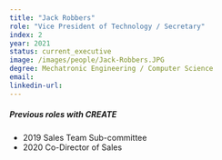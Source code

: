 ```yaml
---
title: "Jack Robbers"
role: "Vice President of Technology / Secretary"
index: 2
year: 2021
status: current_executive
image: /images/people/Jack-Robbers.JPG
degree: Mechatronic Engineering / Computer Science
email:
linkedin-url:
---
```

##### Previous roles with CREATE

- 2019 Sales Team Sub-committee
- 2020 Co-Director of Sales
